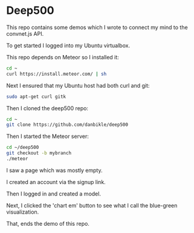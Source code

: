 # Deep500

This repo contains some demos which I wrote to connect my mind to the convnet.js API.

To get started I logged into my Ubuntu virtualbox.

This repo depends on Meteor so I installed it:

```bash
cd ~
curl https://install.meteor.com/ | sh
```

Next I ensured that my Ubuntu host had both curl and git:

```bash
sudo apt-get curl gitk
```

Then I cloned the deep500 repo:

```bash
cd ~
git clone https://github.com/danbikle/deep500
```

Then I started the Meteor server:

```bash
cd ~/deep500
git checkout -b mybranch
./meteor
```

I saw a page which was mostly empty.

I created an account via the signup link.

Then I logged in and created a model.

Next, I clicked the 'chart em' button to see what I call the blue-green visualization.

That, ends the demo of this repo.
